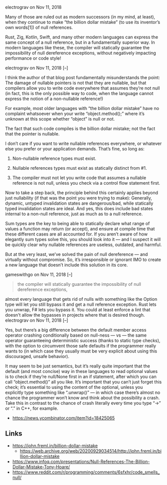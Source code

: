 electrograv on Nov 11, 2018

Many of those are ruled out as modern successors (in my mind, at least), when they continue to make “the billion dollar mistake” (to use its inventor’s own words[1]) of null references.

Rust, Zig, Kotlin, Swift, and many other modern languages can express the same concept of a null reference, but in a fundamentally superior way. In modern languages like these, the compiler will statically guarantee the impossibility of null dereference exceptions, without negatively impacting performance or code style!

electrograv on Nov 11, 2018 [–]

I think the author of that blog post fundamentally misunderstands the point: The damage of nullable pointers is not that they are nullable, but that compilers allow you to write code everywhere that assumes they’re not null (in fact, this is the only possible way to code, when the language cannot express the notion of a non-nullable reference!)

For example, most older languages with “the billion dollar mistake” have no complaint whatsoever when your write “object.method();” where it’s unknown at this scope whether “object” is null or not.

The fact that such code compiles is the billion dollar mistake; not the fact that the pointer is nullable.

I don’t care if you want to write nullable references everywhere, or whatever else you prefer or your application demands. That’s fine, so long as:

1. Non-nullable reference types must exist.

2. Nullable references types must exist as statically distinct from #1.

3. The compiler must not let you write code that assumes a nullable reference is not null, unless you check via a control flow statement first.

Now to take a step back, the principle behind this certainly applies beyond just nullability (if that was the point you were trying to make): Generally, dynamic, untyped invalidation states are dangerous/bad, while statically typed invalidation states are ideal. And yes, this does include bad states internal to a non-null reference, just as much as to a null reference.

Sum types are the key to being able to statically declare what range of values a function may return (or accept), and ensure at compile time that these different cases are all accounted for. If you aren’t aware of how elegantly sum types solve this, you should look into it — and I suspect it will be quickly clear why nullable references are useless, outdated, and harmful.

But at the very least, we’ve solved the pain of null dereference — and virtually without compromise. So, it’s irresponsible or ignorant IMO to create a new language that doesn’t include this solution in its core.

gameswithgo on Nov 11, 2018 [–]

> the compiler will statically guarantee the impossibility of null dereference exceptions,

almost every language that gets rid of nulls with something like the Option type will let you still bypass it and get a null reference exception. Rust lets you unwrap, F# lets you bypass it. You could at least enforce a lint that doesn't allow the bypasses in projects where that is desired though.
electrograv on Nov 11, 2018 [–]

Yes, but there’s a big difference between the default member access operator crashing conditionally based on null-ness — vs — the same operator guaranteeing deterministic success (thanks to static type checks), with the option to circumvent those safe defaults if the programmer really wants to (in which case they usually must be very explicit about using this discouraged, unsafe behavior).

It may seem to be just semantics, but it’s really quite important that the default (and most concise) way in these languages to read optional values is to check if they’re null/None first in an if statement, after which you can call “object.method()” all you like. It’s important that you can’t just forget this check; it’s essential to using the content of the optional, unless you explicitly type something like “.unwrap()” — in which case there’s almost no chance the programmer won’t know and think about the possibility a crash. Take this in contrast to the chance of crash literally every time you type “->” or “.” in C++, for example.

- https://news.ycombinator.com/item?id=18425065

## Links

- https://john.freml.in/billion-dollar-mistake
  - https://web.archive.org/web/20200929034514/http://john.freml.in/billion-dollar-mistake
- https://www.infoq.com/presentations/Null-References-The-Billion-Dollar-Mistake-Tony-Hoare/
- https://www.reddit.com/r/programming/comments/6sfxhr/code_smells_null/
